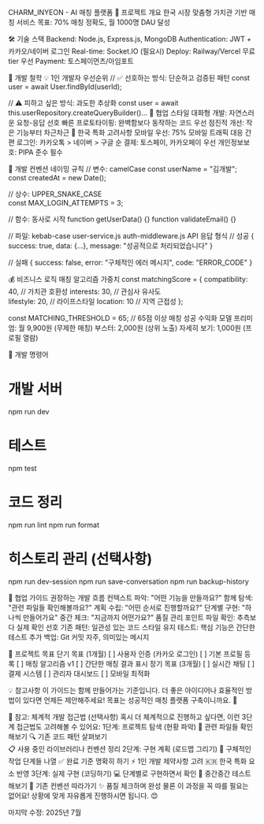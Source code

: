 CHARM_INYEON - AI 매칭 플랫폼
🎯 프로젝트 개요
한국 시장 맞춤형 가치관 기반 매칭 서비스
목표: 70% 매칭 정확도, 월 1000명 DAU 달성

🛠️ 기술 스택
Backend: Node.js, Express.js, MongoDB
Authentication: JWT + 카카오/네이버 로그인
Real-time: Socket.IO (필요시)
Deploy: Railway/Vercel 무료 tier 우선
Payment: 토스페이먼츠/아임포트

👤 개발 철학
💡 1인 개발자 우선순위
// ✅ 선호하는 방식: 단순하고 검증된 패턴
const user = await User.findById(userId);

// ⚠️ 피하고 싶은 방식: 과도한 추상화
const user = await this.userRepository.createQueryBuilder()...
🚀 협업 스타일
대화형 개발: 자연스러운 요청-응답 선호
빠른 프로토타이핑: 완벽함보다 동작하는 코드 우선
점진적 개선: 작은 기능부터 차근차근
📱 한국 특화 고려사항
모바일 우선: 75% 모바일 트래픽 대응
간편 로그인: 카카오톡 > 네이버 > 구글 순
결제: 토스페이, 카카오페이 우선
개인정보보호: PIPA 준수 필수

🎨 개발 컨벤션
네이밍 규칙
// 변수: camelCase
const userName = "김개발";
const createdAt = new Date();

// 상수: UPPER_SNAKE_CASE  
const MAX_LOGIN_ATTEMPTS = 3;

// 함수: 동사로 시작
function getUserData() {}
function validateEmail() {}

// 파일: kebab-case
user-service.js
auth-middleware.js
API 응답 형식
// 성공
{
success: true,
data: {...},
message: "성공적으로 처리되었습니다"
}

// 실패
{
success: false,
error: "구체적인 에러 메시지",
code: "ERROR_CODE"
}

💰 비즈니스 로직
매칭 알고리즘 가중치
const matchingScore = {
compatibility: 40, // 가치관 호환성
interests: 30, // 관심사 유사도  
 lifestyle: 20, // 라이프스타일
location: 10 // 지역 근접성
};

const MATCHING_THRESHOLD = 65; // 65점 이상 매칭 성공
수익화 모델
프리미엄: 월 9,900원 (무제한 매칭)
부스터: 2,000원 (상위 노출)
자세히 보기: 1,000원 (프로필 열람)

🔧 개발 명령어

# 개발 서버

npm run dev

# 테스트

npm test

# 코드 정리

npm run lint
npm run format

# 히스토리 관리 (선택사항)

npm run dev-session
npm run save-conversation
npm run backup-history

🤝 협업 가이드
권장하는 개발 흐름
컨텍스트 파악: "어떤 기능을 만들까요?"
함께 탐색: "관련 파일들 확인해볼까요?"
계획 수립: "어떤 순서로 진행할까요?"
단계별 구현: "하나씩 만들어가요"
중간 체크: "지금까지 어떤가요?"
품질 관리 포인트
파일 확인: 추측보다 실제 확인 선호
기존 패턴: 일관성 있는 코드 스타일 유지
테스트: 핵심 기능은 간단한 테스트 추가
백업: Git 커밋 자주, 의미있는 메시지

🎯 프로젝트 목표
단기 목표 (1개월)
[ ] 사용자 인증 (카카오 로그인)
[ ] 기본 프로필 등록
[ ] 매칭 알고리즘 v1
[ ] 간단한 매칭 결과 표시
장기 목표 (3개월)
[ ] 실시간 채팅
[ ] 결제 시스템
[ ] 관리자 대시보드
[ ] 모바일 최적화

💡 참고사항
이 가이드는 함께 만들어가는 기준입니다. 더 좋은 아이디어나 효율적인 방법이 있다면 언제든 제안해주세요!
목표는 성공적인 매칭 플랫폼 구축이니까요. 🚀

🔄 참고: 체계적 개발 접근법 (선택사항)
혹시 더 체계적으로 진행하고 싶다면, 이런 3단계 접근법도 고려해볼 수 있어요:
1단계: 프로젝트 탐색 (현황 파악)
📁 관련 파일들 확인해보기
🔍 기존 코드 패턴 살펴보기  
📋 사용 중인 라이브러리나 컨벤션 정리
2단계: 구현 계획 (로드맵 그리기)
🎯 구체적인 작업 단계들 나열
✅ 완료 기준 명확히 하기
⚡ 1인 개발 제약사항 고려
🇰🇷 한국 특화 요소 반영
3단계: 실제 구현 (코딩하기)
💻 단계별로 구현하면서 확인
🔄 중간중간 테스트해보기
📝 기존 컨벤션 따라가기
✨ 품질 체크하며 완성
물론 이 과정을 꼭 따를 필요는 없어요! 상황에 맞게 자유롭게 진행하시면 됩니다. 😊

마지막 수정: 2025년 7월

